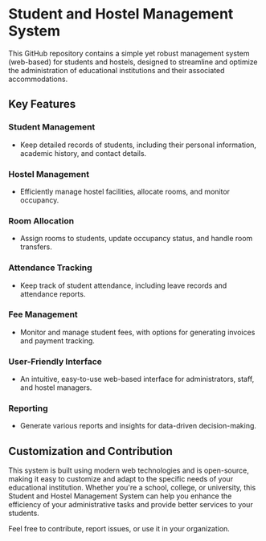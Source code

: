 # Student and Hostel Management System

This GitHub repository contains a simple yet robust management system (web-based) for students and hostels, designed to streamline and optimize the administration of educational institutions and their associated accommodations.

## Key Features

### Student Management
- Keep detailed records of students, including their personal information, academic history, and contact details.

### Hostel Management
- Efficiently manage hostel facilities, allocate rooms, and monitor occupancy.

### Room Allocation
- Assign rooms to students, update occupancy status, and handle room transfers.

### Attendance Tracking
- Keep track of student attendance, including leave records and attendance reports.

### Fee Management
- Monitor and manage student fees, with options for generating invoices and payment tracking.

### User-Friendly Interface
- An intuitive, easy-to-use web-based interface for administrators, staff, and hostel managers.

### Reporting
- Generate various reports and insights for data-driven decision-making.

## Customization and Contribution

This system is built using modern web technologies and is open-source, making it easy to customize and adapt to the specific needs of your educational institution. Whether you're a school, college, or university, this Student and Hostel Management System can help you enhance the efficiency of your administrative tasks and provide better services to your students.

Feel free to contribute, report issues, or use it in your organization.
